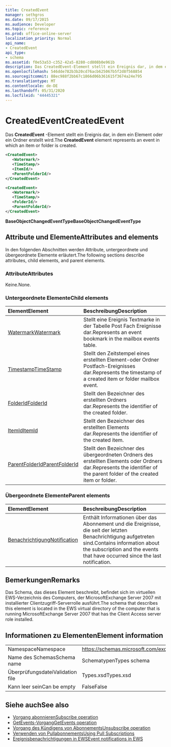 ```yaml
---
title: CreatedEvent
manager: sethgros
ms.date: 09/17/2015
ms.audience: Developer
ms.topic: reference
ms.prod: office-online-server
localization_priority: Normal
api_name:
- CreatedEvent
api_type:
- schema
ms.assetid: f0e53a53-c352-42a5-8280-cd808b0e961b
description: Das CreatedEvent-Element stellt ein Ereignis dar, in dem ein Element oder ein Ordner erstellt wird.
ms.openlocfilehash: 546dde782b3b20cd76acb625067b5f2d8f568854
ms.sourcegitcommit: 88ec988f2bb67c1866d06b361615f3674a24e795
ms.translationtype: MT
ms.contentlocale: de-DE
ms.lasthandoff: 05/31/2020
ms.locfileid: "44445321"
---
```

# <a name="createdevent"></a><span data-ttu-id="a6c3b-103">CreatedEvent</span><span class="sxs-lookup"><span data-stu-id="a6c3b-103">CreatedEvent</span></span>

<span data-ttu-id="a6c3b-104">Das **CreatedEvent** -Element stellt ein Ereignis dar, in dem ein Element oder ein Ordner erstellt wird.</span><span class="sxs-lookup"><span data-stu-id="a6c3b-104">The **CreatedEvent** element represents an event in which an item or folder is created.</span></span> 
  
```xml
<CreatedEvent>
   <Watermark/>
   <TimeStamp/>
   <ItemId/>
   <ParentFolderId/>
</CreatedEvent>
```

```xml
<CreatedEvent>
   <Watermark/>
   <TimeStamp/>
   <FolderId/>
   <ParentFolderId/>
</CreatedEvent>
```

<span data-ttu-id="a6c3b-105">**BaseObjectChangedEventType**</span><span class="sxs-lookup"><span data-stu-id="a6c3b-105">**BaseObjectChangedEventType**</span></span>

## <a name="attributes-and-elements"></a><span data-ttu-id="a6c3b-106">Attribute und Elemente</span><span class="sxs-lookup"><span data-stu-id="a6c3b-106">Attributes and elements</span></span>

<span data-ttu-id="a6c3b-107">In den folgenden Abschnitten werden Attribute, untergeordnete und übergeordnete Elemente erläutert.</span><span class="sxs-lookup"><span data-stu-id="a6c3b-107">The following sections describe attributes, child elements, and parent elements.</span></span>
  
### <a name="attributes"></a><span data-ttu-id="a6c3b-108">Attribute</span><span class="sxs-lookup"><span data-stu-id="a6c3b-108">Attributes</span></span>

<span data-ttu-id="a6c3b-109">Keine.</span><span class="sxs-lookup"><span data-stu-id="a6c3b-109">None.</span></span>
  
### <a name="child-elements"></a><span data-ttu-id="a6c3b-110">Untergeordnete Elemente</span><span class="sxs-lookup"><span data-stu-id="a6c3b-110">Child elements</span></span>

|<span data-ttu-id="a6c3b-111">**Element**</span><span class="sxs-lookup"><span data-stu-id="a6c3b-111">**Element**</span></span>|<span data-ttu-id="a6c3b-112">**Beschreibung**</span><span class="sxs-lookup"><span data-stu-id="a6c3b-112">**Description**</span></span>|
|:-----|:-----|
|[<span data-ttu-id="a6c3b-113">Watermark</span><span class="sxs-lookup"><span data-stu-id="a6c3b-113">Watermark</span></span>](watermark.md) <br/> |<span data-ttu-id="a6c3b-114">Stellt eine Ereignis Textmarke in der Tabelle Post Fach Ereignisse dar.</span><span class="sxs-lookup"><span data-stu-id="a6c3b-114">Represents an event bookmark in the mailbox events table.</span></span>  <br/> |
|[<span data-ttu-id="a6c3b-115">Timestamp</span><span class="sxs-lookup"><span data-stu-id="a6c3b-115">TimeStamp</span></span>](timestamp.md) <br/> |<span data-ttu-id="a6c3b-116">Stellt den Zeitstempel eines erstellten Element-oder Ordner Postfach-Ereignisses dar.</span><span class="sxs-lookup"><span data-stu-id="a6c3b-116">Represents the timestamp of a created item or folder mailbox event.</span></span>  <br/> |
|[<span data-ttu-id="a6c3b-117">FolderId</span><span class="sxs-lookup"><span data-stu-id="a6c3b-117">FolderId</span></span>](folderid.md) <br/> |<span data-ttu-id="a6c3b-118">Stellt den Bezeichner des erstellten Ordners dar.</span><span class="sxs-lookup"><span data-stu-id="a6c3b-118">Represents the identifier of the created folder.</span></span>  <br/> |
|[<span data-ttu-id="a6c3b-119">ItemId</span><span class="sxs-lookup"><span data-stu-id="a6c3b-119">ItemId</span></span>](itemid.md) <br/> |<span data-ttu-id="a6c3b-120">Stellt den Bezeichner des erstellten Elements dar.</span><span class="sxs-lookup"><span data-stu-id="a6c3b-120">Represents the identifier of the created item.</span></span>  <br/> |
|[<span data-ttu-id="a6c3b-121">ParentFolderId</span><span class="sxs-lookup"><span data-stu-id="a6c3b-121">ParentFolderId</span></span>](parentfolderid.md) <br/> |<span data-ttu-id="a6c3b-122">Stellt den Bezeichner des übergeordneten Ordners des erstellten Elements oder Ordners dar.</span><span class="sxs-lookup"><span data-stu-id="a6c3b-122">Represents the identifier of the parent folder of the created item or folder.</span></span>  <br/> |
   
### <a name="parent-elements"></a><span data-ttu-id="a6c3b-123">Übergeordnete Elemente</span><span class="sxs-lookup"><span data-stu-id="a6c3b-123">Parent elements</span></span>

|<span data-ttu-id="a6c3b-124">**Element**</span><span class="sxs-lookup"><span data-stu-id="a6c3b-124">**Element**</span></span>|<span data-ttu-id="a6c3b-125">**Beschreibung**</span><span class="sxs-lookup"><span data-stu-id="a6c3b-125">**Description**</span></span>|
|:-----|:-----|
|[<span data-ttu-id="a6c3b-126">Benachrichtigung</span><span class="sxs-lookup"><span data-stu-id="a6c3b-126">Notification</span></span>](notification-ex15websvcsotherref.md) <br/> |<span data-ttu-id="a6c3b-127">Enthält Informationen über das Abonnement und die Ereignisse, die seit der letzten Benachrichtigung aufgetreten sind.</span><span class="sxs-lookup"><span data-stu-id="a6c3b-127">Contains information about the subscription and the events that have occurred since the last notification.</span></span>  <br/> |
   
## <a name="remarks"></a><span data-ttu-id="a6c3b-128">Bemerkungen</span><span class="sxs-lookup"><span data-stu-id="a6c3b-128">Remarks</span></span>

<span data-ttu-id="a6c3b-129">Das Schema, das dieses Element beschreibt, befindet sich im virtuellen EWS-Verzeichnis des Computers, der MicrosoftExchange Server 2007 mit installierter Clientzugriff-Serverrolle ausführt.</span><span class="sxs-lookup"><span data-stu-id="a6c3b-129">The schema that describes this element is located in the EWS virtual directory of the computer that is running MicrosoftExchange Server 2007 that has the Client Access server role installed.</span></span>
  
## <a name="element-information"></a><span data-ttu-id="a6c3b-130">Informationen zu Elementen</span><span class="sxs-lookup"><span data-stu-id="a6c3b-130">Element information</span></span>

|||
|:-----|:-----|
|<span data-ttu-id="a6c3b-131">Namespace</span><span class="sxs-lookup"><span data-stu-id="a6c3b-131">Namespace</span></span>  <br/> |https://schemas.microsoft.com/exchange/services/2006/types  <br/> |
|<span data-ttu-id="a6c3b-132">Name des Schemas</span><span class="sxs-lookup"><span data-stu-id="a6c3b-132">Schema name</span></span>  <br/> |<span data-ttu-id="a6c3b-133">Schematypen</span><span class="sxs-lookup"><span data-stu-id="a6c3b-133">Types schema</span></span>  <br/> |
|<span data-ttu-id="a6c3b-134">Überprüfungsdatei</span><span class="sxs-lookup"><span data-stu-id="a6c3b-134">Validation file</span></span>  <br/> |<span data-ttu-id="a6c3b-135">Types.xsd</span><span class="sxs-lookup"><span data-stu-id="a6c3b-135">Types.xsd</span></span>  <br/> |
|<span data-ttu-id="a6c3b-136">Kann leer sein</span><span class="sxs-lookup"><span data-stu-id="a6c3b-136">Can be empty</span></span>  <br/> |<span data-ttu-id="a6c3b-137">False</span><span class="sxs-lookup"><span data-stu-id="a6c3b-137">False</span></span>  <br/> |
   
## <a name="see-also"></a><span data-ttu-id="a6c3b-138">Siehe auch</span><span class="sxs-lookup"><span data-stu-id="a6c3b-138">See also</span></span>

- [<span data-ttu-id="a6c3b-139">Vorgang abonnieren</span><span class="sxs-lookup"><span data-stu-id="a6c3b-139">Subscribe operation</span></span>](subscribe-operation.md)  
- [<span data-ttu-id="a6c3b-140">GetEvents-Vorgang</span><span class="sxs-lookup"><span data-stu-id="a6c3b-140">GetEvents operation</span></span>](getevents-operation.md)  
- [<span data-ttu-id="a6c3b-141">Vorgang des Kündigens von Abonnements</span><span class="sxs-lookup"><span data-stu-id="a6c3b-141">Unsubscribe operation</span></span>](unsubscribe-operation.md)
- [<span data-ttu-id="a6c3b-142">Verwenden von Pullabonnements</span><span class="sxs-lookup"><span data-stu-id="a6c3b-142">Using Pull Subscriptions</span></span>](https://msdn.microsoft.com/library/f956bc0e-2b25-4613-966b-54c65456897c%28Office.15%29.aspx) 
- [<span data-ttu-id="a6c3b-143">Ereignisbenachrichtigungen in EWS</span><span class="sxs-lookup"><span data-stu-id="a6c3b-143">Event notifications in EWS</span></span>](https://msdn.microsoft.com/library/4fd4b351-d35c-4ccc-9ed9-878932ab9d50%28Office.15%29.aspx)

